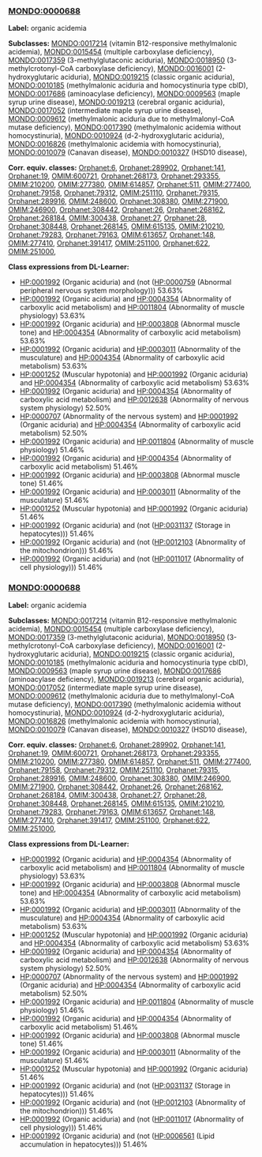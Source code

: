 
### [MONDO:0000688](http://purl.obolibrary.org/obo/MONDO_0000688)
**Label:** organic acidemia

**Subclasses:** [MONDO:0017214](http://purl.obolibrary.org/obo/MONDO_0017214) (vitamin B12-responsive methylmalonic acidemia), [MONDO:0015454](http://purl.obolibrary.org/obo/MONDO_0015454) (multiple carboxylase deficiency), [MONDO:0017359](http://purl.obolibrary.org/obo/MONDO_0017359) (3-methylglutaconic aciduria), [MONDO:0018950](http://purl.obolibrary.org/obo/MONDO_0018950) (3-methylcrotonyl-CoA carboxylase deficiency), [MONDO:0016001](http://purl.obolibrary.org/obo/MONDO_0016001) (2-hydroxyglutaric aciduria), [MONDO:0019215](http://purl.obolibrary.org/obo/MONDO_0019215) (classic organic aciduria), [MONDO:0010185](http://purl.obolibrary.org/obo/MONDO_0010185) (methylmalonic aciduria and homocystinuria type cblD), [MONDO:0017686](http://purl.obolibrary.org/obo/MONDO_0017686) (aminoacylase deficiency), [MONDO:0009563](http://purl.obolibrary.org/obo/MONDO_0009563) (maple syrup urine disease), [MONDO:0019213](http://purl.obolibrary.org/obo/MONDO_0019213) (cerebral organic aciduria), [MONDO:0017052](http://purl.obolibrary.org/obo/MONDO_0017052) (intermediate maple syrup urine disease), [MONDO:0009612](http://purl.obolibrary.org/obo/MONDO_0009612) (methylmalonic aciduria due to methylmalonyl-CoA mutase deficiency), [MONDO:0017390](http://purl.obolibrary.org/obo/MONDO_0017390) (methylmalonic acidemia without homocystinuria), [MONDO:0010924](http://purl.obolibrary.org/obo/MONDO_0010924) (d-2-hydroxyglutaric aciduria), [MONDO:0016826](http://purl.obolibrary.org/obo/MONDO_0016826) (methylmalonic acidemia with homocystinuria), [MONDO:0010079](http://purl.obolibrary.org/obo/MONDO_0010079) (Canavan disease), [MONDO:0010327](http://purl.obolibrary.org/obo/MONDO_0010327) (HSD10 disease), 

**Corr. equiv. classes:** [Orphanet:6](http://www.orpha.net/ORDO/Orphanet_6), [Orphanet:289902](http://www.orpha.net/ORDO/Orphanet_289902), [Orphanet:141](http://www.orpha.net/ORDO/Orphanet_141), [Orphanet:19](http://www.orpha.net/ORDO/Orphanet_19), [OMIM:600721](http://purl.obolibrary.org/obo/OMIM_600721), [Orphanet:268173](http://www.orpha.net/ORDO/Orphanet_268173), [Orphanet:293355](http://www.orpha.net/ORDO/Orphanet_293355), [OMIM:210200](http://purl.obolibrary.org/obo/OMIM_210200), [OMIM:277380](http://purl.obolibrary.org/obo/OMIM_277380), [OMIM:614857](http://purl.obolibrary.org/obo/OMIM_614857), [Orphanet:511](http://www.orpha.net/ORDO/Orphanet_511), [OMIM:277400](http://purl.obolibrary.org/obo/OMIM_277400), [Orphanet:79158](http://www.orpha.net/ORDO/Orphanet_79158), [Orphanet:79312](http://www.orpha.net/ORDO/Orphanet_79312), [OMIM:251110](http://purl.obolibrary.org/obo/OMIM_251110), [Orphanet:79315](http://www.orpha.net/ORDO/Orphanet_79315), [Orphanet:289916](http://www.orpha.net/ORDO/Orphanet_289916), [OMIM:248600](http://purl.obolibrary.org/obo/OMIM_248600), [Orphanet:308380](http://www.orpha.net/ORDO/Orphanet_308380), [OMIM:271900](http://purl.obolibrary.org/obo/OMIM_271900), [OMIM:246900](http://purl.obolibrary.org/obo/OMIM_246900), [Orphanet:308442](http://www.orpha.net/ORDO/Orphanet_308442), [Orphanet:26](http://www.orpha.net/ORDO/Orphanet_26), [Orphanet:268162](http://www.orpha.net/ORDO/Orphanet_268162), [Orphanet:268184](http://www.orpha.net/ORDO/Orphanet_268184), [OMIM:300438](http://purl.obolibrary.org/obo/OMIM_300438), [Orphanet:27](http://www.orpha.net/ORDO/Orphanet_27), [Orphanet:28](http://www.orpha.net/ORDO/Orphanet_28), [Orphanet:308448](http://www.orpha.net/ORDO/Orphanet_308448), [Orphanet:268145](http://www.orpha.net/ORDO/Orphanet_268145), [OMIM:615135](http://purl.obolibrary.org/obo/OMIM_615135), [OMIM:210210](http://purl.obolibrary.org/obo/OMIM_210210), [Orphanet:79283](http://www.orpha.net/ORDO/Orphanet_79283), [Orphanet:79163](http://www.orpha.net/ORDO/Orphanet_79163), [OMIM:613657](http://purl.obolibrary.org/obo/OMIM_613657), [Orphanet:148](http://www.orpha.net/ORDO/Orphanet_148), [OMIM:277410](http://purl.obolibrary.org/obo/OMIM_277410), [Orphanet:391417](http://www.orpha.net/ORDO/Orphanet_391417), [OMIM:251100](http://purl.obolibrary.org/obo/OMIM_251100), [Orphanet:622](http://www.orpha.net/ORDO/Orphanet_622), [OMIM:251000](http://purl.obolibrary.org/obo/OMIM_251000), 

**Class expressions from DL-Learner:**

- [HP:0001992](http://purl.obolibrary.org/obo/HP_0001992) (Organic aciduria) and (not ([HP:0000759](http://purl.obolibrary.org/obo/HP_0000759) (Abnormal peripheral nervous system morphology))) 53.63%
- [HP:0001992](http://purl.obolibrary.org/obo/HP_0001992) (Organic aciduria) and [HP:0004354](http://purl.obolibrary.org/obo/HP_0004354) (Abnormality of carboxylic acid metabolism) and [HP:0011804](http://purl.obolibrary.org/obo/HP_0011804) (Abnormality of muscle physiology) 53.63%
- [HP:0001992](http://purl.obolibrary.org/obo/HP_0001992) (Organic aciduria) and [HP:0003808](http://purl.obolibrary.org/obo/HP_0003808) (Abnormal muscle tone) and [HP:0004354](http://purl.obolibrary.org/obo/HP_0004354) (Abnormality of carboxylic acid metabolism) 53.63%
- [HP:0001992](http://purl.obolibrary.org/obo/HP_0001992) (Organic aciduria) and [HP:0003011](http://purl.obolibrary.org/obo/HP_0003011) (Abnormality of the musculature) and [HP:0004354](http://purl.obolibrary.org/obo/HP_0004354) (Abnormality of carboxylic acid metabolism) 53.63%
- [HP:0001252](http://purl.obolibrary.org/obo/HP_0001252) (Muscular hypotonia) and [HP:0001992](http://purl.obolibrary.org/obo/HP_0001992) (Organic aciduria) and [HP:0004354](http://purl.obolibrary.org/obo/HP_0004354) (Abnormality of carboxylic acid metabolism) 53.63%
- [HP:0001992](http://purl.obolibrary.org/obo/HP_0001992) (Organic aciduria) and [HP:0004354](http://purl.obolibrary.org/obo/HP_0004354) (Abnormality of carboxylic acid metabolism) and [HP:0012638](http://purl.obolibrary.org/obo/HP_0012638) (Abnormality of nervous system physiology) 52.50%
- [HP:0000707](http://purl.obolibrary.org/obo/HP_0000707) (Abnormality of the nervous system) and [HP:0001992](http://purl.obolibrary.org/obo/HP_0001992) (Organic aciduria) and [HP:0004354](http://purl.obolibrary.org/obo/HP_0004354) (Abnormality of carboxylic acid metabolism) 52.50%
- [HP:0001992](http://purl.obolibrary.org/obo/HP_0001992) (Organic aciduria) and [HP:0011804](http://purl.obolibrary.org/obo/HP_0011804) (Abnormality of muscle physiology) 51.46%
- [HP:0001992](http://purl.obolibrary.org/obo/HP_0001992) (Organic aciduria) and [HP:0004354](http://purl.obolibrary.org/obo/HP_0004354) (Abnormality of carboxylic acid metabolism) 51.46%
- [HP:0001992](http://purl.obolibrary.org/obo/HP_0001992) (Organic aciduria) and [HP:0003808](http://purl.obolibrary.org/obo/HP_0003808) (Abnormal muscle tone) 51.46%
- [HP:0001992](http://purl.obolibrary.org/obo/HP_0001992) (Organic aciduria) and [HP:0003011](http://purl.obolibrary.org/obo/HP_0003011) (Abnormality of the musculature) 51.46%
- [HP:0001252](http://purl.obolibrary.org/obo/HP_0001252) (Muscular hypotonia) and [HP:0001992](http://purl.obolibrary.org/obo/HP_0001992) (Organic aciduria) 51.46%
- [HP:0001992](http://purl.obolibrary.org/obo/HP_0001992) (Organic aciduria) and (not ([HP:0031137](http://purl.obolibrary.org/obo/HP_0031137) (Storage in hepatocytes))) 51.46%
- [HP:0001992](http://purl.obolibrary.org/obo/HP_0001992) (Organic aciduria) and (not ([HP:0012103](http://purl.obolibrary.org/obo/HP_0012103) (Abnormality of the mitochondrion))) 51.46%
- [HP:0001992](http://purl.obolibrary.org/obo/HP_0001992) (Organic aciduria) and (not ([HP:0011017](http://purl.obolibrary.org/obo/HP_0011017) (Abnormality of cell physiology))) 51.46%



### [MONDO:0000688](http://purl.obolibrary.org/obo/MONDO_0000688)
**Label:** organic acidemia

**Subclasses:** [MONDO:0017214](http://purl.obolibrary.org/obo/MONDO_0017214) (vitamin B12-responsive methylmalonic acidemia), [MONDO:0015454](http://purl.obolibrary.org/obo/MONDO_0015454) (multiple carboxylase deficiency), [MONDO:0017359](http://purl.obolibrary.org/obo/MONDO_0017359) (3-methylglutaconic aciduria), [MONDO:0018950](http://purl.obolibrary.org/obo/MONDO_0018950) (3-methylcrotonyl-CoA carboxylase deficiency), [MONDO:0016001](http://purl.obolibrary.org/obo/MONDO_0016001) (2-hydroxyglutaric aciduria), [MONDO:0019215](http://purl.obolibrary.org/obo/MONDO_0019215) (classic organic aciduria), [MONDO:0010185](http://purl.obolibrary.org/obo/MONDO_0010185) (methylmalonic aciduria and homocystinuria type cblD), [MONDO:0009563](http://purl.obolibrary.org/obo/MONDO_0009563) (maple syrup urine disease), [MONDO:0017686](http://purl.obolibrary.org/obo/MONDO_0017686) (aminoacylase deficiency), [MONDO:0019213](http://purl.obolibrary.org/obo/MONDO_0019213) (cerebral organic aciduria), [MONDO:0017052](http://purl.obolibrary.org/obo/MONDO_0017052) (intermediate maple syrup urine disease), [MONDO:0009612](http://purl.obolibrary.org/obo/MONDO_0009612) (methylmalonic aciduria due to methylmalonyl-CoA mutase deficiency), [MONDO:0017390](http://purl.obolibrary.org/obo/MONDO_0017390) (methylmalonic acidemia without homocystinuria), [MONDO:0010924](http://purl.obolibrary.org/obo/MONDO_0010924) (d-2-hydroxyglutaric aciduria), [MONDO:0016826](http://purl.obolibrary.org/obo/MONDO_0016826) (methylmalonic acidemia with homocystinuria), [MONDO:0010079](http://purl.obolibrary.org/obo/MONDO_0010079) (Canavan disease), [MONDO:0010327](http://purl.obolibrary.org/obo/MONDO_0010327) (HSD10 disease), 

**Corr. equiv. classes:** [Orphanet:6](http://www.orpha.net/ORDO/Orphanet_6), [Orphanet:289902](http://www.orpha.net/ORDO/Orphanet_289902), [Orphanet:141](http://www.orpha.net/ORDO/Orphanet_141), [Orphanet:19](http://www.orpha.net/ORDO/Orphanet_19), [OMIM:600721](http://purl.obolibrary.org/obo/OMIM_600721), [Orphanet:268173](http://www.orpha.net/ORDO/Orphanet_268173), [Orphanet:293355](http://www.orpha.net/ORDO/Orphanet_293355), [OMIM:210200](http://purl.obolibrary.org/obo/OMIM_210200), [OMIM:277380](http://purl.obolibrary.org/obo/OMIM_277380), [OMIM:614857](http://purl.obolibrary.org/obo/OMIM_614857), [Orphanet:511](http://www.orpha.net/ORDO/Orphanet_511), [OMIM:277400](http://purl.obolibrary.org/obo/OMIM_277400), [Orphanet:79158](http://www.orpha.net/ORDO/Orphanet_79158), [Orphanet:79312](http://www.orpha.net/ORDO/Orphanet_79312), [OMIM:251110](http://purl.obolibrary.org/obo/OMIM_251110), [Orphanet:79315](http://www.orpha.net/ORDO/Orphanet_79315), [Orphanet:289916](http://www.orpha.net/ORDO/Orphanet_289916), [OMIM:248600](http://purl.obolibrary.org/obo/OMIM_248600), [Orphanet:308380](http://www.orpha.net/ORDO/Orphanet_308380), [OMIM:246900](http://purl.obolibrary.org/obo/OMIM_246900), [OMIM:271900](http://purl.obolibrary.org/obo/OMIM_271900), [Orphanet:308442](http://www.orpha.net/ORDO/Orphanet_308442), [Orphanet:26](http://www.orpha.net/ORDO/Orphanet_26), [Orphanet:268162](http://www.orpha.net/ORDO/Orphanet_268162), [Orphanet:268184](http://www.orpha.net/ORDO/Orphanet_268184), [OMIM:300438](http://purl.obolibrary.org/obo/OMIM_300438), [Orphanet:27](http://www.orpha.net/ORDO/Orphanet_27), [Orphanet:28](http://www.orpha.net/ORDO/Orphanet_28), [Orphanet:308448](http://www.orpha.net/ORDO/Orphanet_308448), [Orphanet:268145](http://www.orpha.net/ORDO/Orphanet_268145), [OMIM:615135](http://purl.obolibrary.org/obo/OMIM_615135), [OMIM:210210](http://purl.obolibrary.org/obo/OMIM_210210), [Orphanet:79283](http://www.orpha.net/ORDO/Orphanet_79283), [Orphanet:79163](http://www.orpha.net/ORDO/Orphanet_79163), [OMIM:613657](http://purl.obolibrary.org/obo/OMIM_613657), [Orphanet:148](http://www.orpha.net/ORDO/Orphanet_148), [OMIM:277410](http://purl.obolibrary.org/obo/OMIM_277410), [Orphanet:391417](http://www.orpha.net/ORDO/Orphanet_391417), [OMIM:251100](http://purl.obolibrary.org/obo/OMIM_251100), [Orphanet:622](http://www.orpha.net/ORDO/Orphanet_622), [OMIM:251000](http://purl.obolibrary.org/obo/OMIM_251000), 

**Class expressions from DL-Learner:**

- [HP:0001992](http://purl.obolibrary.org/obo/HP_0001992) (Organic aciduria) and [HP:0004354](http://purl.obolibrary.org/obo/HP_0004354) (Abnormality of carboxylic acid metabolism) and [HP:0011804](http://purl.obolibrary.org/obo/HP_0011804) (Abnormality of muscle physiology) 53.63%
- [HP:0001992](http://purl.obolibrary.org/obo/HP_0001992) (Organic aciduria) and [HP:0003808](http://purl.obolibrary.org/obo/HP_0003808) (Abnormal muscle tone) and [HP:0004354](http://purl.obolibrary.org/obo/HP_0004354) (Abnormality of carboxylic acid metabolism) 53.63%
- [HP:0001992](http://purl.obolibrary.org/obo/HP_0001992) (Organic aciduria) and [HP:0003011](http://purl.obolibrary.org/obo/HP_0003011) (Abnormality of the musculature) and [HP:0004354](http://purl.obolibrary.org/obo/HP_0004354) (Abnormality of carboxylic acid metabolism) 53.63%
- [HP:0001252](http://purl.obolibrary.org/obo/HP_0001252) (Muscular hypotonia) and [HP:0001992](http://purl.obolibrary.org/obo/HP_0001992) (Organic aciduria) and [HP:0004354](http://purl.obolibrary.org/obo/HP_0004354) (Abnormality of carboxylic acid metabolism) 53.63%
- [HP:0001992](http://purl.obolibrary.org/obo/HP_0001992) (Organic aciduria) and [HP:0004354](http://purl.obolibrary.org/obo/HP_0004354) (Abnormality of carboxylic acid metabolism) and [HP:0012638](http://purl.obolibrary.org/obo/HP_0012638) (Abnormality of nervous system physiology) 52.50%
- [HP:0000707](http://purl.obolibrary.org/obo/HP_0000707) (Abnormality of the nervous system) and [HP:0001992](http://purl.obolibrary.org/obo/HP_0001992) (Organic aciduria) and [HP:0004354](http://purl.obolibrary.org/obo/HP_0004354) (Abnormality of carboxylic acid metabolism) 52.50%
- [HP:0001992](http://purl.obolibrary.org/obo/HP_0001992) (Organic aciduria) and [HP:0011804](http://purl.obolibrary.org/obo/HP_0011804) (Abnormality of muscle physiology) 51.46%
- [HP:0001992](http://purl.obolibrary.org/obo/HP_0001992) (Organic aciduria) and [HP:0004354](http://purl.obolibrary.org/obo/HP_0004354) (Abnormality of carboxylic acid metabolism) 51.46%
- [HP:0001992](http://purl.obolibrary.org/obo/HP_0001992) (Organic aciduria) and [HP:0003808](http://purl.obolibrary.org/obo/HP_0003808) (Abnormal muscle tone) 51.46%
- [HP:0001992](http://purl.obolibrary.org/obo/HP_0001992) (Organic aciduria) and [HP:0003011](http://purl.obolibrary.org/obo/HP_0003011) (Abnormality of the musculature) 51.46%
- [HP:0001252](http://purl.obolibrary.org/obo/HP_0001252) (Muscular hypotonia) and [HP:0001992](http://purl.obolibrary.org/obo/HP_0001992) (Organic aciduria) 51.46%
- [HP:0001992](http://purl.obolibrary.org/obo/HP_0001992) (Organic aciduria) and (not ([HP:0031137](http://purl.obolibrary.org/obo/HP_0031137) (Storage in hepatocytes))) 51.46%
- [HP:0001992](http://purl.obolibrary.org/obo/HP_0001992) (Organic aciduria) and (not ([HP:0012103](http://purl.obolibrary.org/obo/HP_0012103) (Abnormality of the mitochondrion))) 51.46%
- [HP:0001992](http://purl.obolibrary.org/obo/HP_0001992) (Organic aciduria) and (not ([HP:0011017](http://purl.obolibrary.org/obo/HP_0011017) (Abnormality of cell physiology))) 51.46%
- [HP:0001992](http://purl.obolibrary.org/obo/HP_0001992) (Organic aciduria) and (not ([HP:0006561](http://purl.obolibrary.org/obo/HP_0006561) (Lipid accumulation in hepatocytes))) 51.46%


